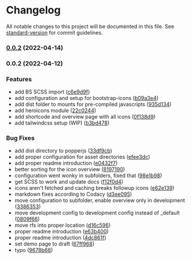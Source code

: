 # Changelog

All notable changes to this project will be documented in this file. See [standard-version](https://github.com/conventional-changelog/standard-version) for commit guidelines.

### [0.0.2](https://github.com/davidsneighbour/libraries/compare/tailwindcss/v0.0.2...tailwindcss/v0.0.2) (2022-04-14)

### 0.0.2 (2022-04-12)


### Features

* add BS SCSS import ([c6e9d9f](https://github.com/davidsneighbour/libraries/commit/c6e9d9f734e9fbb357d958e7e36aa24980b06629))
* add configuration and setup for bootstrap-icons ([b09a3e4](https://github.com/davidsneighbour/libraries/commit/b09a3e4e3bc145bbbcb27d9d31402da7533d5330))
* add dist folder to mounts for pre-compiled javascripts ([935d134](https://github.com/davidsneighbour/libraries/commit/935d13456f9a4235b6473873cb357e9339349be0))
* add heroicons module ([22c0244](https://github.com/davidsneighbour/libraries/commit/22c0244b99b88dd9a190e1f309e0bee28d8a8b1c))
* add shortcode and overview page with all icons ([0f138d9](https://github.com/davidsneighbour/libraries/commit/0f138d9cdfed556b01f06a6997b1a36a9c9801a5))
* add tailwindcss setup (WIP) ([b3bd478](https://github.com/davidsneighbour/libraries/commit/b3bd478133612631c7b43bf6816e2baffc876b63))


### Bug Fixes

* add dist directory to popperjs ([33df9cb](https://github.com/davidsneighbour/libraries/commit/33df9cbb6b57a6085864e0b0a23d2a9e5d660eaf))
* add proper configuration for asset directories ([efee3dc](https://github.com/davidsneighbour/libraries/commit/efee3dce295bc79ddf5694b502f8c8652f121ee9))
* add proper readme introduction ([e0432f7](https://github.com/davidsneighbour/libraries/commit/e0432f78bf1571588c42e4d31ab1acac859c4024))
* better sorting for the icon overview ([8197190](https://github.com/davidsneighbour/libraries/commit/819719069b1e27f045b7c42f03018e62a86e5991))
* configuration went wonky in subfolders, fixed that ([98e1b98](https://github.com/davidsneighbour/libraries/commit/98e1b98a2a3f33fc6c1754c1789ffb3154aef5a0))
* get SCSS to work and update docs ([f12f0d4](https://github.com/davidsneighbour/libraries/commit/f12f0d4765a93ee57a2ab989d479ab81af6902e6))
* icons aren't fetched and caching breaks followup icons ([e62e139](https://github.com/davidsneighbour/libraries/commit/e62e139b6485ad73b271e9fb82dcea9953adf1dc))
* markdown fixes according to Codacy ([d3ee095](https://github.com/davidsneighbour/libraries/commit/d3ee0957dfa17ee20d797c8efa77865b95708c94))
* move configuration to subfolder, enable overview only in development ([3386353](https://github.com/davidsneighbour/libraries/commit/3386353f068eb6078f9ee1ca722257621f1af60f))
* move development config to development config instead of _default ([0809f66](https://github.com/davidsneighbour/libraries/commit/0809f664164371f7e151aa965b389d4375f90d84))
* move rfs into proper location ([d16c596](https://github.com/davidsneighbour/libraries/commit/d16c5964767b8b2ce993bcb7d85df96022ae1b8c))
* proper readme introduction ([e63b400](https://github.com/davidsneighbour/libraries/commit/e63b400d2f9ac8c0515c75688872c4b1f451248b))
* proper readme introduction ([4dc861f](https://github.com/davidsneighbour/libraries/commit/4dc861fecf11fe9e46540ce20b324b0ade2c4458))
* set demo page to draft ([67ff968](https://github.com/davidsneighbour/libraries/commit/67ff9689c410320be0580d7ebc8375418a0f3a59))
* typo ([9678b68](https://github.com/davidsneighbour/libraries/commit/9678b685eb23e9d3b502c6d4036d090dee49457e))
